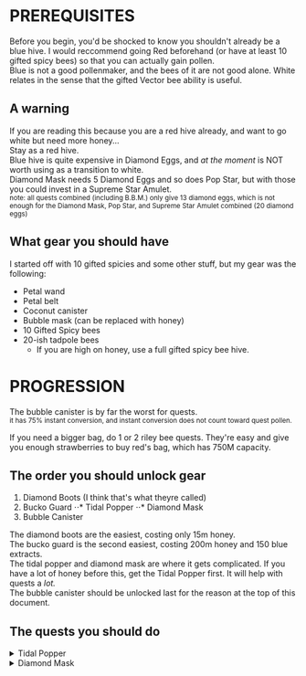 PREREQUISITES
=====
Before you begin, you'd be shocked to know you shouldn't already be a blue hive. I would reccommend going Red beforehand (or have at least 10 gifted spicy bees) so that you can actually gain pollen.<br>
Blue is not a good pollenmaker, and the bees of it are not good alone. White relates in the sense that the gifted Vector bee ability is useful.

A warning
-----
If you are reading this because you are a red hive already, and want to go white but need more honey...<br>
Stay as a red hive.<br>
Blue hive is quite expensive in Diamond Eggs, and <i>at the moment</i> is NOT worth using as a transition to white.<br>
Diamond Mask needs 5 Diamond Eggs and so does Pop Star, but with those you could invest in a Supreme Star Amulet.<br>
<sub>note: all quests combined (including B.B.M.) only give 13 diamond eggs, which is not enough for the Diamond Mask, Pop Star, and Supreme Star Amulet combined (20 diamond eggs)</sub>

What gear you should have
-----
I started off with 10 gifted spicies and some other stuff, but my gear was the following:
+ Petal wand<br>
+ Petal belt<br>
+ Coconut canister<br>
+ Bubble mask (can be replaced with honey)<br>
+ 10 Gifted Spicy bees<br>
+ 20-ish tadpole bees<br>
  + If you are high on honey, use a full gifted spicy bee hive.<br>





PROGRESSION
=====
The bubble canister is by far the worst for quests.<br>
<sub>it has 75% instant conversion, and instant conversion does not count toward quest pollen.</sub>

If you need a bigger bag, do 1 or 2 riley bee quests. They're easy and give you enough strawberries to buy red's bag, which has 750M capacity.

The order you should unlock gear
-----
1. Diamond Boots (I think that's what theyre called)
2. Bucko Guard
⋅⋅* Tidal Popper
⋅⋅* Diamond Mask
4. Bubble Canister

The diamond boots are the easiest, costing only 15m honey.<br>
The bucko guard is the second easiest, costing 200m honey and 150 blue extracts.<br>
The tidal popper and diamond mask are where it gets complicated. If you have a lot of honey before this, get the Tidal Popper first. It will help with quests a <i>lot.</i><br>
The bubble canister should be unlocked last for the reason at the top of this document.

The quests you should do
-----
<details>
    <summary>Tidal Popper</summary>
    Bucko Bee quests are really all you need.<br>
    It'll give you the blueberries and everything for Tidal Popper. <i><b>I</b></i> did Shadow Bear's last quest before this <sub><sub>because its easy and gives <i>9999</i> blueberries</sub></sub> but you could do it after.
</details>

<details>
  <summary>Diamond Mask</summary>
 
  1. Black bear - Gives 1 diamond egg on one of the later quests.
  2. Brown bear - Gives 1 diamond egg (23rd quest)
  3. Shadow bear - Last quest gives 3 diamond eggs<br>
  ⋅⋅* <sub> Sage Journey 10 gives 2 diamond eggs, but requires you to collect 250b of any pollen. do sage journey 9 though and just get it over time if you don't want to do brown bear</sub>
</details>
